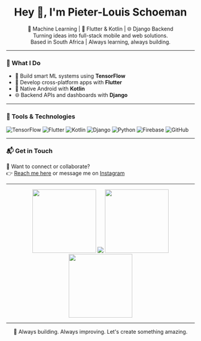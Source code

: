 <h1 align="center">Hey 👋, I'm Pieter-Louis Schoeman</h1>
<p align="center">
  🤖 Machine Learning | 📱 Flutter & Kotlin | 🌐 Django Backend<br>
  Turning ideas into full-stack mobile and web solutions.<br>
  Based in South Africa | Always learning, always building.
</p>

---

### 🧠 What I Do

- 🤖 Build smart ML systems using **TensorFlow**
- 📱 Develop cross-platform apps with **Flutter**
- 🤖 Native Android with **Kotlin**
- 🌐 Backend APIs and dashboards with **Django**

---

### 🧰 Tools & Technologies
![TensorFlow](https://img.shields.io/badge/-TensorFlow-FF6F00?style=flat&logo=tensorflow&logoColor=white)
![Flutter](https://img.shields.io/badge/-Flutter-02569B?style=flat&logo=flutter&logoColor=white)
![Kotlin](https://img.shields.io/badge/-Kotlin-0095D5?style=flat&logo=kotlin&logoColor=white)
![Django](https://img.shields.io/badge/-Django-092E20?style=flat&logo=django&logoColor=white)
![Python](https://img.shields.io/badge/-Python-3776AB?style=flat&logo=python&logoColor=white)
![Firebase](https://img.shields.io/badge/-Firebase-FFCA28?style=flat&logo=firebase&logoColor=black)
![GitHub](https://img.shields.io/badge/-GitHub-181717?style=flat&logo=github&logoColor=white)

---

### 📬 Get in Touch

📩 Want to connect or collaborate?  
👉 [Reach me here](https://x.com/PL198734181) or message me on [Instagram](https://instagram.com/plschoeman/)

---

<p align="center">
  
  <img src="https://github-readme-stats-nine-iota-1jj6bwcjno.vercel.app/api/top-langs?username=P8L1&layout=compact&theme=radical" height="170" />
  <img src="https://github-readme-activity-graph.vercel.app/graph?username=P8L1&theme=github-compact" />
  <img src="https://streak-stats.demolab.com?user=P8L1&theme=radical&hide_border=false" height="170" />
  <img src="https://github-readme-stats-nine-iota-1jj6bwcjno.vercel.app/api?username=P8L1&show_icons=true&theme=radical&count_private=true&include_all_commits=true&show=reviews,discussions_started,discussions_answered,prs_merged,prs_merged_percentage" height="170" />
</p>

---

<p align="center">🚀 Always building. Always improving. Let's create something amazing.</p>
